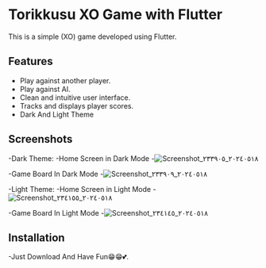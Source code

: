 # Torikkusu XO Game with Flutter

This is a simple (XO) game developed using Flutter.

## Features
- Play against another player.
- Play against AI.
- Clean and intuitive user interface.
- Tracks and displays player scores.
- Dark And Light Theme

## Screenshots
-Dark Theme:
-Home Screen in Dark Mode
-![Screenshot_٢٠٢٤٠٥١٨_٢٣٣٩٠٥](https://github.com/MostafaSensei106/Torikkusu-XO-Game/assets/138288138/3cabfa00-376a-43ae-92e9-91188cc58f39)

-Game Board In Dark Mode
-![Screenshot_٢٠٢٤٠٥١٨_٢٣٣٩٠٩](https://github.com/MostafaSensei106/Torikkusu-XO-Game/assets/138288138/bc3e2dad-7c2b-43a7-a684-e680848b74b1)

-Light Theme:
-Home Screen in Light Mode
-![Screenshot_٢٠٢٤٠٥١٨_٢٣٤١٥٥](https://github.com/MostafaSensei106/Torikkusu-XO-Game/assets/138288138/d529d928-75ee-4f64-a111-7fb34caa3a53)

-Game Board In Light Mode
-![Screenshot_٢٠٢٤٠٥١٨_٢٣٤١٤٥](https://github.com/MostafaSensei106/Torikkusu-XO-Game/assets/138288138/500b8f6c-9e0f-4fe8-82dd-1066a7506fcf)


## Installation
-Just Download And Have Fun😁😁💕.
